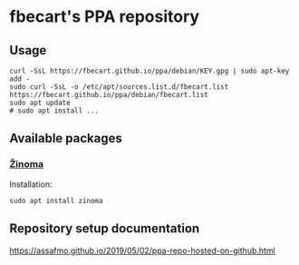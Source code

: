 # fbecart's PPA repository

## Usage

```shell script
curl -SsL https://fbecart.github.io/ppa/debian/KEY.gpg | sudo apt-key add -
sudo curl -SsL -o /etc/apt/sources.list.d/fbecart.list https://fbecart.github.io/ppa/debian/fbecart.list
sudo apt update
# sudo apt install ...
```

## Available packages

### [Žinoma](https://github.com/fbecart/zinoma/blob/master/README.md)

Installation:

```shell script
sudo apt install zinoma
```

## Repository setup documentation

https://assafmo.github.io/2019/05/02/ppa-repo-hosted-on-github.html
